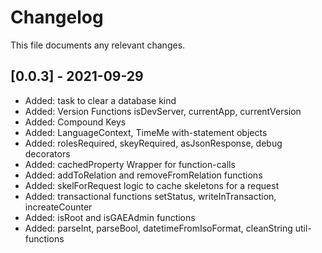 # Changelog

This file documents any relevant changes.

## [0.0.3] - 2021-09-29

- Added: task to clear a database kind
- Added: Version Functions isDevServer, currentApp, currentVersion
- Added: Compound Keys
- Added: LanguageContext, TimeMe with-statement objects
- Added: rolesRequired, skeyRequired, asJsonResponse, debug decorators
- Added: cachedProperty Wrapper for function-calls
- Added: addToRelation and removeFromRelation functions
- Added: skelForRequest logic to cache skeletons for a request
- Added: transactional functions setStatus, writeInTransaction, increateCounter
- Added: isRoot and isGAEAdmin functions
- Added: parseInt, parseBool, datetimeFromIsoFormat, cleanString util-functions